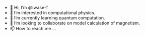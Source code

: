 - 👋 Hi, I’m @iwase-f
- 👀 I’m interested in computational physics.
- 🌱 I’m currently learning quantum computation.
- 💞️ I’m looking to collaborate on model calculation of magnetism.
- 📫 How to reach me ...

<!---
iwase-f/iwase-f is a ✨ special ✨ repository because its `README.md` (this file) appears on your GitHub profile.
You can click the Preview link to take a look at your changes.
--->
